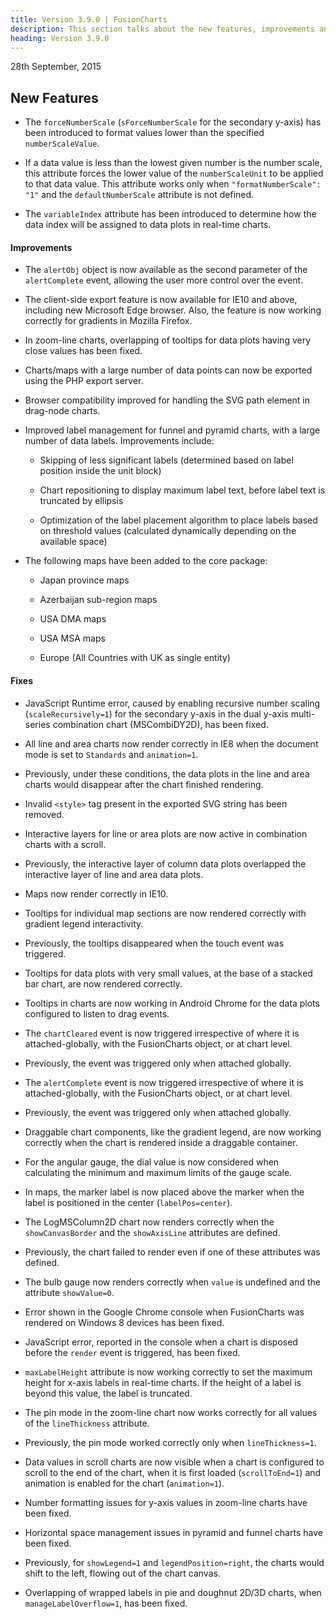 ```yaml
---
title: Version 3.9.0 | FusionCharts
description: This section talks about the new features, improvements and fixes for v3.9.0.
heading: Version 3.9.0
---
```


<p class="release-date"> 28th September, 2015 </p>

## New Features

- The `forceNumberScale` (`sForceNumberScale` for the secondary y-axis) has been introduced to format values lower than the specified `numberScaleValue`.

- If a data value is less than the lowest given number is the number scale, this attribute forces the lower value of the `numberScaleUnit` to be applied to that data value. This attribute works only when `"formatNumberScale": "1"` and the `defaultNumberScale` attribute is not defined.

- The `variableIndex` attribute has been introduced to determine how the data index will be assigned to data plots in real-time charts.

#### Improvements

- The `alertObj` object is now available as the second parameter of the `alertComplete` event, allowing the user more control over the event.

- The client-side export feature is now available for IE10 and above, including new Microsoft Edge browser. Also, the feature is now working correctly for gradients in Mozilla Firefox.

- In zoom-line charts, overlapping of tooltips for data plots having very close values has been fixed.

- Charts/maps with a large number of data points can now be exported using the PHP export server.

- Browser compatibility improved for handling the SVG path element in drag-node charts.

- Improved label management for funnel and pyramid charts, with a large number of data labels. Improvements include:

  - Skipping of less significant labels (determined based on label position inside the unit block)

  - Chart repositioning to display maximum label text, before label text is truncated by ellipsis

  - Optimization of the label placement algorithm to place labels based on threshold values (calculated dynamically depending on the available space)

- The following maps have been added to the core package:

  - Japan province maps

  - Azerbaijan sub-region maps

  - USA DMA maps

  - USA MSA maps

  - Europe (All Countries with UK as single entity)

#### Fixes

- JavaScript Runtime error, caused by enabling recursive number scaling (`scaleRecursively=1`) for the secondary y-axis in the dual y-axis multi-series combination chart (MSCombiDY2D), has been fixed.

- All line and area charts now render correctly in IE8 when the document mode is set to `Standards` and `animation=1`.

- Previously, under these conditions, the data plots in the line and area charts would disappear after the chart finished rendering.

- Invalid `<style>` tag present in the exported SVG string has been removed.

- Interactive layers for line or area plots are now active in combination charts with a scroll.

- Previously, the interactive layer of column data plots overlapped the interactive layer of line and area data plots.

- Maps now render correctly in IE10.

- Tooltips for individual map sections are now rendered correctly with gradient legend interactivity.

- Previously, the tooltips disappeared when the touch event was triggered.

- Tooltips for data plots with very small values, at the base of a stacked bar chart, are now rendered correctly.

- Tooltips in charts are now working in Android Chrome for the data plots configured to listen to drag events.

- The `chartCleared` event is now triggered irrespective of where it is attached-globally, with the FusionCharts object, or at chart level.

- Previously, the event was triggered only when attached globally.

- The `alertComplete` event is now triggered irrespective of where it is attached-globally, with the FusionCharts object, or at chart level.

- Previously, the event was triggered only when attached globally.

- Draggable chart components, like the gradient legend, are now working correctly when the chart is rendered inside a draggable container.

- For the angular gauge, the dial value is now considered when calculating the minimum and maximum limits of the gauge scale.

- In maps, the marker label is now placed above the marker when the label is positioned in the center (`labelPos=center`).

- The LogMSColumn2D chart now renders correctly when the `showCanvasBorder` and the `showAxisLine` attributes are defined.

- Previously, the chart failed to render even if one of these attributes was defined.

- The bulb gauge now renders correctly when `value` is undefined and the attribute `showValue=0`.

- Error shown in the Google Chrome console when FusionCharts was rendered on Windows 8 devices has been fixed.

- JavaScript error, reported in the console when a chart is disposed before the `render` event is triggered, has been fixed.

- `maxLabelHeight` attribute is now working correctly to set the maximum height for x-axis labels in real-time charts. If the height of a label is beyond this value, the label is truncated.

- The pin mode in the zoom-line chart now works correctly for all values of the `lineThickness` attribute.

- Previously, the pin mode worked correctly only when `lineThickness=1`.

- Data values in scroll charts are now visible when a chart is configured to scroll to the end of the chart, when it is first loaded (`scrollToEnd=1`) and animation is enabled for the chart (`animation=1`).

- Number formatting issues for y-axis values in zoom-line charts have been fixed.

- Horizontal space management issues in pyramid and funnel charts have been fixed.

- Previously, for `showLegend=1` and `legendPosition=right`, the charts would shift to the left, flowing out of the chart canvas.

- Overlapping of wrapped labels in pie and doughnut 2D/3D charts, when `manageLabelOverflow=1`, has been fixed.
